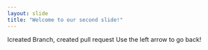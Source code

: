 ```yaml
---
layout: slide
title: "Welcome to our second slide!"
---
```

Icreated Branch, created pull request
Use the left arrow to go back!
